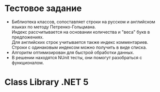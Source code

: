 # Тестовое задание     
+ Библиотека классов, сопоставляет строки на русском и английском языках по методу Петренко-Гольцмана.      
Индекс рассчитывается на основании количества и "веса" букв в предложениях.   
Для английских строк учитывается также индекс комментариев.       
Строки с одинаковым индексом можно получить в виде списка.		
+ Алгоритм оптимизирован для быстрой обработки данных.        
+ В решении находятся NUnit тесты, они помогут разобраться с функционалом.       
# Class Library .NET 5  	